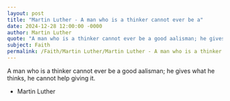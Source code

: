 ```yaml
---
layout: post
title: "Martin Luther - A man who is a thinker cannot ever be a"
date: 2024-12-28 12:00:00 -0000
author: Martin Luther
quote: "A man who is a thinker cannot ever be a good aalisman; he gives what he thinks, he cannot help giving it."
subject: Faith
permalink: /Faith/Martin Luther/Martin Luther - A man who is a thinker cannot ever be a
---
```


A man who is a thinker cannot ever be a good aalisman; he gives what he thinks, he cannot help giving it.

- Martin Luther
